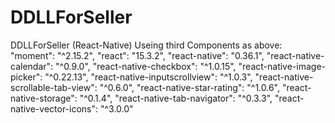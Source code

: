 # DDLLForSeller
DDLLForSeller (React-Native)
Useing third Components as above:
    "moment": "^2.15.2",
    "react": "15.3.2",
    "react-native": "0.36.1",
    "react-native-calendar": "^0.9.0",
    "react-native-checkbox": "^1.0.15",
    "react-native-image-picker": "^0.22.13",
    "react-native-inputscrollview": "^1.0.3",
    "react-native-scrollable-tab-view": "^0.6.0",
    "react-native-star-rating": "^1.0.6",
    "react-native-storage": "^0.1.4",
    "react-native-tab-navigator": "^0.3.3",
    "react-native-vector-icons": "^3.0.0"
